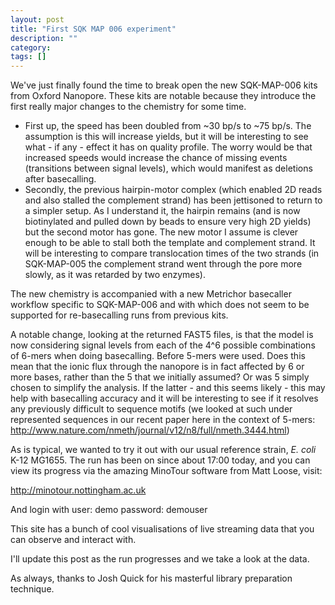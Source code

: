 ```yaml
---
layout: post
title: "First SQK MAP 006 experiment"
description: ""
category: 
tags: []
---
```


We've just finally found the time to break open the new SQK-MAP-006
kits from Oxford Nanopore. These kits are notable because they
introduce the first really major changes to the chemistry for some time.

   * First up, the speed has been doubled from ~30 bp/s to ~75 bp/s. 
     The assumption is this will increase yields, but it will be
     interesting to see what - if any - effect it has on quality profile.
     The worry would be that increased speeds would increase the chance
     of missing events (transitions between signal levels),
     which would manifest as deletions after basecalling.
   * Secondly, the previous hairpin-motor complex (which enabled 2D
     reads and also stalled the complement strand) has been jettisoned
     to return to a simpler setup. As I understand it, the hairpin
     remains (and is now biotinylated and pulled down by beads to
     ensure very high 2D yields) but the second motor has gone. The
     new motor I assume is clever enough to be able to stall both
     the template and complement strand. It will be interesting to 
     compare translocation times of the two strands (in SQK-MAP-005
     the complement strand went through the pore more slowly,
     as it was retarded by two enzymes).

The new chemistry is accompanied with a new Metrichor basecaller
workflow specific to SQK-MAP-006 and with which does not seem to
be supported for re-basecalling runs from previous kits.

A notable change, looking at the returned FAST5 files, is that the
model is now considering signal levels from each of the 4^6 possible
combinations of 6-mers when doing basecalling. Before 5-mers were
used. Does this mean that the ionic flux through the nanopore is
in fact affected by 6 or more bases, rather than the 5 that we
initially assumed? Or was 5 simply chosen to simplify the analysis.
If the latter - and this seems likely - this may help with
basecalling accuracy and it will be interesting to see if it
resolves any previously difficult to sequence motifs (we looked at
such under represented sequences in our recent paper here in
the context of 5-mers:
<http://www.nature.com/nmeth/journal/v12/n8/full/nmeth.3444.html>)

As is typical, we wanted to try it out with our usual reference strain,
*E. coli* K-12 MG1655. The run has been on since about 17:00 today, and you can view its progress via the amazing MinoTour software from Matt Loose, visit:

<http://minotour.nottingham.ac.uk>

And login with user: demo password: demouser 

This site has a bunch of cool visualisations of live streaming data that you
can observe and interact with.

I'll update this post as the run progresses and we take a look at the
data.

As always, thanks to Josh Quick for his masterful library preparation
technique.






